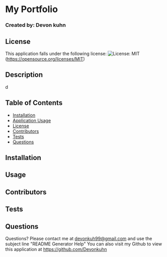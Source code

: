 # My Portfolio
  ### Created by: Devon kuhn
  ## License
This application falls under the following license:
![License: MIT](https://img.shields.io/badge/License-MIT-yellow.svg)
(https://opensource.org/licenses/MIT)
  
  ## Description
  d
  ## Table of Contents
  - [Installation](#installation)
  - [Application Usage](#usage)
  - [License](#license)
  - [Contributors](#contributors)
  - [Tests](#tests)
  - [Questions](#questions)
  ## Installation
  
  ## Usage
  
  ## Contributors
  
  ## Tests
  
  ## Questions
  Questions? Please contact me at devonkuh99@gmail.com and use the subject line "README Generator Help"
  You can also visit my Github to view this application at https://github.com/Devonkuhn
